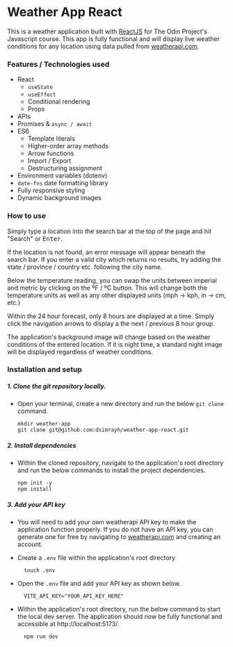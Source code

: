 # Weather App React

This is a weather application built with [ReactJS](https://react.dev/) for The Odin Project's Javascript course. This app is fully functional and will display live weather conditions for any location using data pulled from [weatherapi.com](https://www.weatherapi.com/docs/).

### Features / Technologies used

- React
  - `useState`
  - `useEffect`
  - Conditional rendering
  - Props
- APIs
- Promises & `async / await`
- ES6
  - Template literals
  - Higher-order array methods
  - Arrow functions
  - Import / Export
  - Destructuring assignment
- Environment variables (dotenv)
- `date-fns` date formatting library
- Fully responsive styling
- Dynamic background images

### How to use

Simply type a location into the search bar at the top of the page and hit "Search" or <kbd>Enter</kbd>.

If the location is not found, an error message will appear beneath the search bar. If you enter a valid city which returns no results, try adding the state / province / country etc. following the city name.

Below the temperature reading, you can swap the units between imperial and metric by clicking on the ºF / ºC button. This will change both the temperature units as well as any other displayed units (mph -> kph, in -> cm, etc.)

Within the 24 hour forecast, only 8 hours are displayed at a time. Simply click the navigation arrows to display a the next / previous 8 hour group.

The application's background image will change based on the weather conditions of the entered location. If it is night time, a standard night image will be displayed regardless of weather conditions.

### Installation and setup

##### 1. Clone the git repository locally.

- Open your terminal, create a new directory and run the below `git clone` command.

      mkdir weather-app
      git clone git@github.com:dsimrayh/weather-app-react.git

##### 2. Install dependencies

- Within the cloned repository, navigate to the application's root directory and run the below commands to install the project dependencies.

      npm init -y
      npm install

##### 3. Add your API key

- You will need to add your own weatherapi API key to make the application function properly. If you do not have an API key, you can generate one for free by navigating to [weatherapi.com](https://www.weatherapi.com/) and creating an account.

- Create a `.env` file within the application's root directory

        touch .env

- Open the `.env` file and add your API key as shown below.

        VITE_API_KEY="YOUR_API_KEY_HERE"

- Within the application's root directory, run the below command to start the local dev server. The application should now be fully functional and accessible at http://localhost:5173/.

        npm run dev
